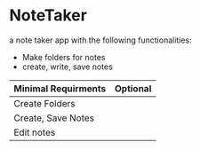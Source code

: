 # NoteTaker
a note taker app with the following functionalities:
- Make folders for notes
- create, write, save notes

| Minimal Requirments | Optional |
| ------------- | ------------- |
| Create Folders  |   |
| Create, Save Notes  |  |
| Edit notes  |  |
